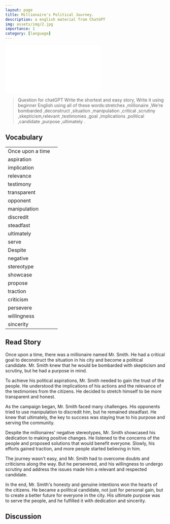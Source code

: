 ```yaml
---
layout: page
title: Millionaire's Political Journey.
description: a english material from ChatGPT
img: assets/img/2.jpg
importance: 1
category: [language]
---
```


<iframe src="//player.bilibili.com/player.html?aid=616667853&bvid=BV19h4y1c7Wr&cid=1217510936&page=1" scrolling="no" border="0" frameborder="no" framespacing="0" allowfullscreen="true"> </iframe>






> Question for chatGPT
> Write the shortest and easy story, Write it using beginner English using all of these words:stretches ,millionaire ,We’re bombarded ,deconstruct ,situation ,manipulation ,critical ,scrutiny ,skepticism,relevant ,testimonies ,goal ,implications ,political ,candidate ,purpose ,ultimately .



## Vocabulary

|                  |      |
| ---------------- | ---- |
| Once upon a time |      |
| aspiration       |      |
| implication      |      |
| relevance        |      |
| testimony        |      |
| transparent      |      |
| opponent         |      |
| manipulation     |      |
| discredit        |      |
| steadfast        |      |
| ultimately       |      |
| serve            |      |
| Despite          |      |
| negative         |      |
| stereotype       |      |
| showcase         |      |
| propose          |      |
| traction         |      |
| criticism        |      |
| persevere        |      |
| willingness      |      |
| sincerity        |      |







## Read Story

Once upon a time, there was a millionaire named Mr. Smith. He had a critical goal to deconstruct the situation in his city and become a political candidate. Mr. Smith knew that he would be bombarded with skepticism and scrutiny, but he had a purpose in mind.

To achieve his political aspirations, Mr. Smith needed to gain the trust of the people. He understood the implications of his actions and the relevance of the testimonies from the citizens. He decided to stretch himself to be more transparent and honest.

As the campaign began, Mr. Smith faced many challenges. His opponents tried to use manipulation to discredit him, but he remained steadfast. He knew that ultimately, the key to success was staying true to his purpose and serving the community.

Despite the millionaires' negative stereotypes, Mr. Smith showcased his dedication to making positive changes. He listened to the concerns of the people and proposed solutions that would benefit everyone. Slowly, his efforts gained traction, and more people started believing in him.

The journey wasn't easy, and Mr. Smith had to overcome doubts and criticisms along the way. But he persevered, and his willingness to undergo scrutiny and address the issues made him a relevant and respected candidate.

In the end, Mr. Smith's honesty and genuine intentions won the hearts of the citizens. He became a political candidate, not just for personal gain, but to create a better future for everyone in the city. His ultimate purpose was to serve the people, and he fulfilled it with dedication and sincerity.

## Discussion








